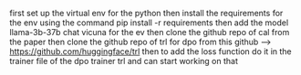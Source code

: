 first set up the virtual env for the python
then install the requirements for the env using the command pip install -r requirements
then add the model llama-3b-37b chat vicuna for the ev
then clone the github repo of cal from the paper
then clone the github repo of trl for dpo from this github --> https://github.com/huggingface/trl
then to add the loss function do it in the trainer file of the dpo trainer trl and can start working on that 
